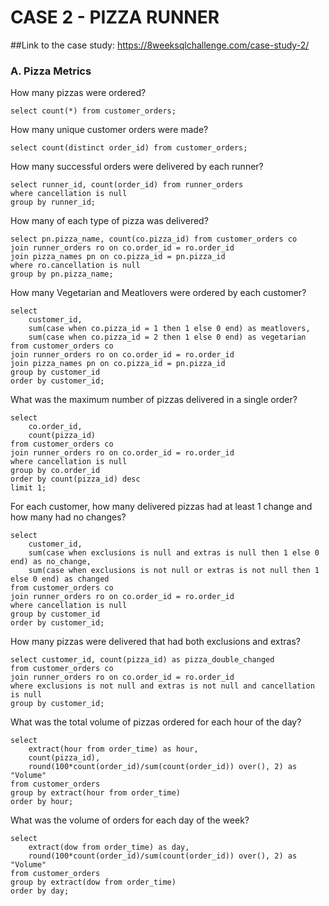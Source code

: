 # CASE 2 - PIZZA RUNNER

##Link to the case study: https://8weeksqlchallenge.com/case-study-2/

### A. Pizza Metrics

How many pizzas were ordered?
```
select count(*) from customer_orders;
```

How many unique customer orders were made?
```
select count(distinct order_id) from customer_orders;
```

How many successful orders were delivered by each runner?
```
select runner_id, count(order_id) from runner_orders
where cancellation is null 
group by runner_id;
```

How many of each type of pizza was delivered?
```
select pn.pizza_name, count(co.pizza_id) from customer_orders co
join runner_orders ro on co.order_id = ro.order_id
join pizza_names pn on co.pizza_id = pn.pizza_id
where ro.cancellation is null
group by pn.pizza_name;
```

How many Vegetarian and Meatlovers were ordered by each customer?
```
select 
	customer_id, 
	sum(case when co.pizza_id = 1 then 1 else 0 end) as meatlovers,
	sum(case when co.pizza_id = 2 then 1 else 0 end) as vegetarian
from customer_orders co
join runner_orders ro on co.order_id = ro.order_id
join pizza_names pn on co.pizza_id = pn.pizza_id
group by customer_id
order by customer_id;
```

What was the maximum number of pizzas delivered in a single order?
```
select 
	co.order_id, 
	count(pizza_id) 
from customer_orders co
join runner_orders ro on co.order_id = ro.order_id
where cancellation is null
group by co.order_id
order by count(pizza_id) desc
limit 1;
```

For each customer, how many delivered pizzas had at least 1 change and how many had no changes?
```
select 
	customer_id,
	sum(case when exclusions is null and extras is null then 1 else 0 end) as no_change,
	sum(case when exclusions is not null or extras is not null then 1 else 0 end) as changed
from customer_orders co
join runner_orders ro on co.order_id = ro.order_id
where cancellation is null
group by customer_id
order by customer_id;
```

How many pizzas were delivered that had both exclusions and extras?
```
select customer_id, count(pizza_id) as pizza_double_changed
from customer_orders co
join runner_orders ro on co.order_id = ro.order_id
where exclusions is not null and extras is not null and cancellation is null
group by customer_id;
```

What was the total volume of pizzas ordered for each hour of the day?
```
select 
	extract(hour from order_time) as hour, 
	count(pizza_id),
	round(100*count(order_id)/sum(count(order_id)) over(), 2) as "Volume"
from customer_orders
group by extract(hour from order_time)
order by hour;
```

What was the volume of orders for each day of the week?
```
select 
	extract(dow from order_time) as day, 
	round(100*count(order_id)/sum(count(order_id)) over(), 2) as "Volume"
from customer_orders
group by extract(dow from order_time)
order by day;
```
